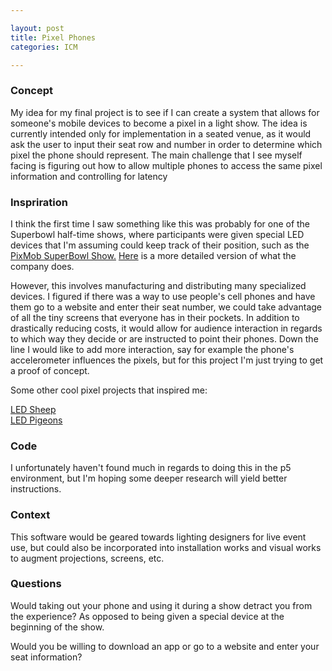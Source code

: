 ```yaml
---

layout: post
title: Pixel Phones
categories: ICM

---
```


### Concept

My idea for my final project is to see if I can create a system that allows for someone's mobile devices to become a pixel in a light show. The idea is currently intended only for implementation in a seated venue, as it would ask the user to input their seat row and number in order to determine which pixel the phone should represent. The main challenge that I see myself facing is figuring out how to allow multiple phones to access the same pixel information and controlling for latency

### Inspriration

I think the first time I saw something like this was probably for one of the Superbowl half-time shows, where participants were given special LED devices that I'm assuming could keep track of their position, such as the [PixMob SuperBowl Show.](https://www.youtube.com/watch?v=PobJFd2XUrE) [Here](https://www.youtube.com/watch?v=hYnaMaKj27M) is a more detailed version of what the company does.

However, this involves manufacturing and distributing many specialized devices. I figured if there was a way to use people's cell phones and have them go to a website and enter their seat number, we could take advantage of all the tiny screens that everyone has in their pockets. In addition to drastically reducing costs, it would allow for audience interaction in regards to which way they decide or are instructed to point their phones. Down the line I would like to add more interaction, say for example the phone's accelerometer influences the pixels, but for this project I'm just trying to get a proof of concept. 

Some other cool pixel projects that inspired me:

[LED Sheep](https://www.youtube.com/watch?v=D2FX9rviEhw) <br />
[LED Pigeons](https://www.youtube.com/watch?v=yE_RBqCW49U)

### Code

I unfortunately haven't found much in regards to doing this in the p5 environment, but I'm hoping some deeper research will yield better instructions.

### Context

This software would be geared towards lighting designers for live event use, but could also be incorporated into installation works and visual works to augment projections, screens, etc. 

### Questions

Would taking out your phone and using it during a show detract you from the experience? As opposed to being given a special device at the beginning of the show.

Would you be willing to download an app or go to a website and enter your seat information?



